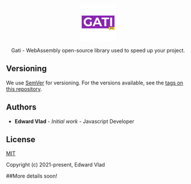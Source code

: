 <p align="center"><img width="100" src="https://github.com/vladedward/gati/blob/wasm-configuration/logo.png?raw=true" alt="Gati logo"></p>

<p align="center">Gati - WebAssembly open-source library used to speed up your project.

[comment]: <> (## Getting Started)

[comment]: <> (These instructions will get you a copy of the project up and running on your local machine for development and testing purposes. See deployment for notes on how to deploy the project on a live system.)

[comment]: <> (### Prerequisites)

[comment]: <> (What things you need to install the software and how to install them)

[comment]: <> (```)

[comment]: <> (Give examples)

[comment]: <> (```)

[comment]: <> (### Installing)

[comment]: <> (A step by step series of examples that tell you how to get a development env running)

[comment]: <> (Say what the step will be)

[comment]: <> (```)

[comment]: <> (Give the example)

[comment]: <> (```)

[comment]: <> (And repeat)

[comment]: <> (```)

[comment]: <> (until finished)

[comment]: <> (```)

[comment]: <> (End with an example of getting some data out of the system or using it for a little demo)

[comment]: <> (## Running the tests)

[comment]: <> (Explain how to run the automated tests for this system)

[comment]: <> (### Break down into end to end tests)

[comment]: <> (Explain what these tests test and why)

[comment]: <> (```)

[comment]: <> (Give an example)

[comment]: <> (```)

[comment]: <> (### And coding style tests)

[comment]: <> (Explain what these tests test and why)

[comment]: <> (```)

[comment]: <> (Give an example)

[comment]: <> (```)

[comment]: <> (## Deployment)

[comment]: <> (Add additional notes about how to deploy this on a live system)

[comment]: <> (## Built With)

[comment]: <> (* [Dropwizard]&#40;http://www.dropwizard.io/1.0.2/docs/&#41; - The web framework used)

[comment]: <> (* [Maven]&#40;https://maven.apache.org/&#41; - Dependency Management)

[comment]: <> (* [ROME]&#40;https://rometools.github.io/rome/&#41; - Used to generate RSS Feeds)

[comment]: <> (## Contributing)

[comment]: <> (Please read [CONTRIBUTING.md]&#40;https://gist.github.com/PurpleBooth/b24679402957c63ec426&#41; for details on our code of conduct, and the process for submitting pull requests to us.)

## Versioning

We use [SemVer](http://semver.org/) for versioning. For the versions available, see the [tags on this repository](https://github.com/your/project/tags). 

## Authors

* **Edward Vlad** - *Initial work* - Javascript Developer

[comment]: <> (See also the list of [contributors]&#40;https://github.com/your/project/contributors&#41; who participated in this project.)

## License

[MIT](https://opensource.org/licenses/MIT)

Copyright (c) 2021-present, Edward Vlad

##More details soon!
